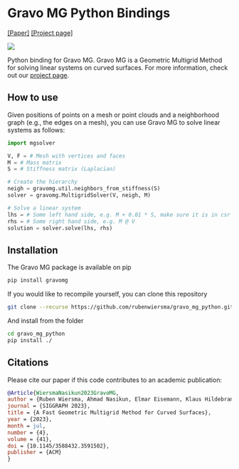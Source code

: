 # Gravo MG Python Bindings
[[Paper]](https://graphics.tudelft.nl/~klaus/papers/Gravo_MG.pdf) [[Project page]](https://rubenwiersma.nl/gravomg)

![](https://rubenwiersma.nl/assets/img/publications/gravomg/teaser_gravomg.png)

Python binding for Gravo MG. Gravo MG is a Geometric Multigrid Method for solving linear systems on curved surfaces. For more information, check out our [project page](https://rubenwiersma.nl/gravomg).

## How to use
Given positions of points on a mesh or point clouds and a neighborhood graph (e.g., the edges on a mesh), you can use Gravo MG to solve linear systems as follows:
```python
import mgsolver

V, F = # Mesh with vertices and faces
M = # Mass matrix
S = # Stiffness matrix (Laplacian)

# Create the hierarchy
neigh = gravomg.util.neighbors_from_stiffness(S)
solver = gravomg.MultigridSolver(V, neigh, M)

# Solve a linear system
lhs = # Some left hand side, e.g. M + 0.01 * S, make sure it is in csr format.
rhs = # Some right hand side, e.g. M @ V
solution = solver.solve(lhs, rhs)
```

## Installation
The Gravo MG package is available on pip
```bash
pip install gravomg
```

If you would like to recompile yourself, you can clone this repository
```bash
git clone --recurse https://github.com/rubenwiersma/gravo_mg_python.git
```

And install from the folder
```bash
cd gravo_mg_python
pip install ./
```

## Citations
Please cite our paper if this code contributes to an academic publication:

```bib
@Article{WiersmaNasikun2023GravoMG,
author = {Ruben Wiersma, Ahmad Nasikun, Elmar Eisemann, Klaus Hildebrandt},
journal = {SIGGRAPH 2023},
title = {A Fast Geometric Multigrid Method for Curved Surfaces},
year = {2023},
month = jul,
number = {4},
volume = {41},
doi = {10.1145/3588432.3591502},
publisher = {ACM}
}
```
